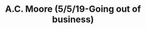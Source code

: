 ---
title: "A.C. Moore (5/5/19-Going out of business)"
url: /manassas/a-c-moore-5-5-19-going-out-of-business/
shop: craft
---